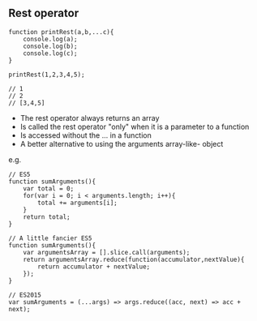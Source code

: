 ## Rest operator

```
function printRest(a,b,...c){
    console.log(a);
    console.log(b);
    console.log(c);
}

printRest(1,2,3,4,5); 

// 1
// 2
// [3,4,5]
```

- The rest operator always returns an array 
- Is called the rest operator "only" when it is a parameter to a function
- Is accessed without the ... in a function
- A better alternative to using the arguments array-like- object


e.g.
```
// ES5
function sumArguments(){
    var total = 0;
    for(var i = 0; i < arguments.length; i++){
        total += arguments[i];
    }
    return total;
}

```

```
// A little fancier ES5
function sumArguments(){
    var argumentsArray = [].slice.call(arguments);
    return argumentsArray.reduce(function(accumulator,nextValue){
        return accumulator + nextValue;
    });
}
```
```
// ES2015
var sumArguments = (...args) => args.reduce((acc, next) => acc + next);
```

